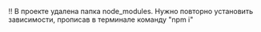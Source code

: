 !! В проекте удалена папка node_modules. Нужно повторно установить зависимости, прописав в терминале команду "npm i"
